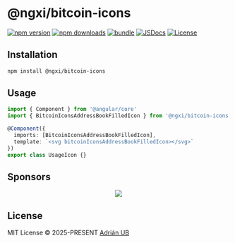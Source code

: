 # @ngxi/bitcoin-icons

[![npm version][npm-version-src]][npm-version-href]
[![npm downloads][npm-downloads-src]][npm-downloads-href]
[![bundle][bundle-src]][bundle-href]
[![JSDocs][jsdocs-src]][jsdocs-href]
[![License][license-src]][license-href]

## Installation

```sh
npm install @ngxi/bitcoin-icons
```

## Usage

```ts
import { Component } from '@angular/core'
import { BitcoinIconsAddressBookFilledIcon } from '@ngxi/bitcoin-icons'

@Component({
  imports: [BitcoinIconsAddressBookFilledIcon],
  template: `<svg bitcoinIconsAddressBookFilledIcon></svg>`
})
export class UsageIcon {}
```

## Sponsors

<p align="center">
  <a href="https://cdn.jsdelivr.net/gh/adrian-ub/static/sponsors.svg">
    <img src='https://cdn.jsdelivr.net/gh/adrian-ub/static/sponsors.svg'/>
  </a>
</p>

## License

MIT License © 2025-PRESENT [Adrián UB](https://github.com/adrian-ub)

<!-- Badges -->

[npm-version-src]: https://img.shields.io/npm/v/@ngxi/bitcoin-icons?style=flat&colorA=080f12&colorB=1fa669
[npm-version-href]: https://npmjs.com/package/@ngxi/bitcoin-icons
[npm-downloads-src]: https://img.shields.io/npm/dm/@ngxi/bitcoin-icons?style=flat&colorA=080f12&colorB=1fa669
[npm-downloads-href]: https://npmjs.com/package/@ngxi/bitcoin-icons
[bundle-src]: https://img.shields.io/bundlephobia/minzip/@ngxi/bitcoin-icons?style=flat&colorA=080f12&colorB=1fa669&label=minzip
[bundle-href]: https://bundlephobia.com/result?p=@ngxi/bitcoin-icons
[license-src]: https://img.shields.io/npm/l/@ngxi/bitcoin-icons?style=flat&colorA=080f12&colorB=1fa669
[license-href]: https://github.com/adrian-ub/ngxi/blob/main/LICENSE
[jsdocs-src]: https://img.shields.io/badge/jsdocs-reference-080f12?style=flat&colorA=080f12&colorB=1fa669
[jsdocs-href]: https://www.jsdocs.io/package/@ngxi/bitcoin-icons

